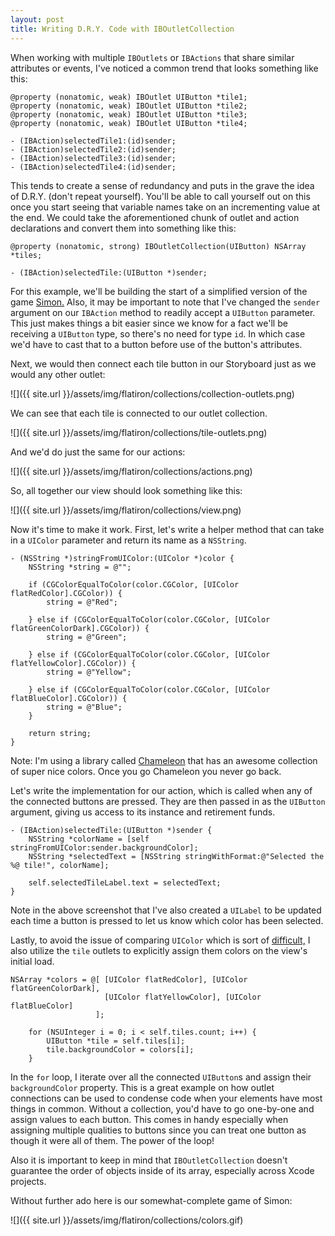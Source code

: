 ```yaml
---
layout: post
title: Writing D.R.Y. Code with IBOutletCollection
---
```


When working with multiple `IBOutlets` or `IBActions` that share similar attributes or events, I've noticed a common trend that looks something like this:

```
@property (nonatomic, weak) IBOutlet UIButton *tile1;
@property (nonatomic, weak) IBOutlet UIButton *tile2;
@property (nonatomic, weak) IBOutlet UIButton *tile3;
@property (nonatomic, weak) IBOutlet UIButton *tile4;

- (IBAction)selectedTile1:(id)sender;
- (IBAction)selectedTile2:(id)sender;
- (IBAction)selectedTile3:(id)sender;
- (IBAction)selectedTile4:(id)sender;
```

This tends to create a sense of redundancy and puts in the grave the idea of D.R.Y. (don't repeat yourself). You'll be able to call yourself out on this once you start seeing that variable names take on an incrementing value at the end. We could take the aforementioned chunk of outlet and action declarations and convert them into something like this:

```
@property (nonatomic, strong) IBOutletCollection(UIButton) NSArray *tiles;

- (IBAction)selectedTile:(UIButton *)sender;
```
For this example, we'll be building the start of a simplified version of the game [Simon.](http://bit.ly/29r8TMZ) Also, it may be important to note that I've changed the `sender` argument on our `IBAction` method to readily accept a `UIButton` parameter. This just makes things a bit easier since we know for a fact we'll be receiving a `UIButton` type, so there's no need for type `id`. In which case we'd have to cast that to a button before use of the button's attributes.

Next, we would then connect each tile button in our Storyboard just as we would any other outlet:

![]({{ site.url }}/assets/img/flatiron/collections/collection-outlets.png)

We can see that each tile is connected to our outlet collection.

![]({{ site.url }}/assets/img/flatiron/collections/tile-outlets.png)

And we'd do just the same for our actions:

![]({{ site.url }}/assets/img/flatiron/collections/actions.png)

So, all together our view should look something like this:

![]({{ site.url }}/assets/img/flatiron/collections/view.png)


Now it's time to make it work. First, let's write a helper method that can take in a `UIColor` parameter and return its name as a `NSString`.

```
- (NSString *)stringFromUIColor:(UIColor *)color {
    NSString *string = @"";
    
    if (CGColorEqualToColor(color.CGColor, [UIColor flatRedColor].CGColor)) {
        string = @"Red";
        
    } else if (CGColorEqualToColor(color.CGColor, [UIColor flatGreenColorDark].CGColor)) {
        string = @"Green";
        
    } else if (CGColorEqualToColor(color.CGColor, [UIColor flatYellowColor].CGColor)) {
        string = @"Yellow";
        
    } else if (CGColorEqualToColor(color.CGColor, [UIColor flatBlueColor].CGColor)) {
        string = @"Blue";
    }
    
    return string;
}
```

Note: I'm using a library called [Chameleon](https://github.com/ViccAlexander/Chameleon) that has an awesome collection of super nice colors. Once you go Chameleon you never go back.

Let's write the implementation for our action, which is called when any of the connected buttons are pressed. They are then passed in as the `UIButton` argument, giving us access to its instance and retirement funds.

```
- (IBAction)selectedTile:(UIButton *)sender {
    NSString *colorName = [self stringFromUIColor:sender.backgroundColor];
    NSString *selectedText = [NSString stringWithFormat:@"Selected the %@ tile!", colorName];
    
    self.selectedTileLabel.text = selectedText;
}
```

Note in the above screenshot that I've also created a `UILabel` to be updated each time a button is pressed to let us know which color has been selected.

Lastly, to avoid the issue of comparing `UIColor` which is sort of [difficult,](http://stackoverflow.com/a/21622229/6030938) I also utilize the `tile` outlets to explicitly assign them colors on the view's initial load.

```
NSArray *colors = @[ [UIColor flatRedColor], [UIColor flatGreenColorDark],
                     [UIColor flatYellowColor], [UIColor flatBlueColor]
                   ];
    
    for (NSUInteger i = 0; i < self.tiles.count; i++) {
        UIButton *tile = self.tiles[i];
        tile.backgroundColor = colors[i];
    }
```

In the `for` loop, I iterate over all the connected `UIButton`s and assign their `backgroundColor` property. This is a great example on how outlet connections can be used to condense code when your elements have most things in common. Without a collection, you'd have to go one-by-one and assign values to each button. This comes in handy especially when assigning multiple qualities to buttons since you can treat one button as though it were all of them. The power of the loop!

Also it is important to keep in mind that `IBOutletCollection` doesn't guarantee the order of objects inside of its array, especially across Xcode projects.

Without further ado here is our somewhat-complete game of Simon:

![]({{ site.url }}/assets/img/flatiron/collections/colors.gif)
